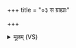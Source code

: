 +++
title = "०३ स ग्राह्याः"

+++
<details><summary>मूलम् (VS)</summary>

स ग्राह्याः॑पाशा॒न्मा मो॑चि ॥
</details>